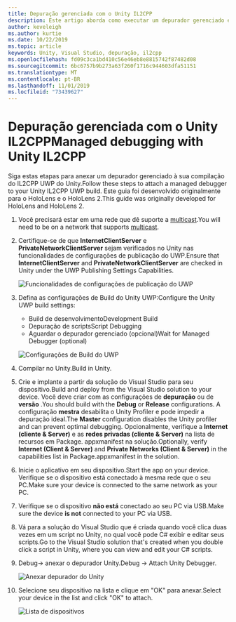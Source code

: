 ```yaml
---
title: Depuração gerenciada com o Unity IL2CPP
description: Este artigo aborda como executar um depurador gerenciado em seu projeto do IL2CPP UWP do Unity.
author: keveleigh
ms.author: kurtie
ms.date: 10/22/2019
ms.topic: article
keywords: Unity, Visual Studio, depuração, il2cpp
ms.openlocfilehash: fd09c3ca1bd410c56e46eb8e8815742f87482d08
ms.sourcegitcommit: 6bc6757b9b273a63f260f1716c944603dfa51151
ms.translationtype: MT
ms.contentlocale: pt-BR
ms.lasthandoff: 11/01/2019
ms.locfileid: "73439627"
---
```

# <a name="managed-debugging-with-unity-il2cpp"></a><span data-ttu-id="4d150-104">Depuração gerenciada com o Unity IL2CPP</span><span class="sxs-lookup"><span data-stu-id="4d150-104">Managed debugging with Unity IL2CPP</span></span>

<span data-ttu-id="4d150-105">Siga estas etapas para anexar um depurador gerenciado à sua compilação do IL2CPP UWP do Unity.</span><span class="sxs-lookup"><span data-stu-id="4d150-105">Follow these steps to attach a managed debugger to your Unity IL2CPP UWP build.</span></span> <span data-ttu-id="4d150-106">Este guia foi desenvolvido originalmente para o HoloLens e o HoloLens 2.</span><span class="sxs-lookup"><span data-stu-id="4d150-106">This guide was originally developed for HoloLens and HoloLens 2.</span></span>

1. <span data-ttu-id="4d150-107">Você precisará estar em uma rede que dê suporte a [multicast](https://en.wikipedia.org/wiki/Multicast).</span><span class="sxs-lookup"><span data-stu-id="4d150-107">You will need to be on a network that supports [multicast](https://en.wikipedia.org/wiki/Multicast).</span></span>
1. <span data-ttu-id="4d150-108">Certifique-se de que **InternetClientServer** e **PrivateNetworkClientServer** sejam verificados no Unity nas funcionalidades de configurações de publicação do UWP.</span><span class="sxs-lookup"><span data-stu-id="4d150-108">Ensure that **InternetClientServer** and **PrivateNetworkClientServer** are checked in Unity under the UWP Publishing Settings Capabilities.</span></span>

    ![Funcionalidades de configurações de publicação do UWP](images/il2cpp-debugging-capabilities.png)

1. <span data-ttu-id="4d150-110">Defina as configurações de Build do Unity UWP:</span><span class="sxs-lookup"><span data-stu-id="4d150-110">Configure the Unity UWP build settings:</span></span>
    - <span data-ttu-id="4d150-111">Build de desenvolvimento</span><span class="sxs-lookup"><span data-stu-id="4d150-111">Development Build</span></span>
    - <span data-ttu-id="4d150-112">Depuração de scripts</span><span class="sxs-lookup"><span data-stu-id="4d150-112">Script Debugging</span></span>
    - <span data-ttu-id="4d150-113">Aguardar o depurador gerenciado (opcional)</span><span class="sxs-lookup"><span data-stu-id="4d150-113">Wait for Managed Debugger (optional)</span></span>

    ![Configurações de Build do UWP](images/il2cpp-debugging-build.png)

1. <span data-ttu-id="4d150-115">Compilar no Unity.</span><span class="sxs-lookup"><span data-stu-id="4d150-115">Build in Unity.</span></span>
1. <span data-ttu-id="4d150-116">Crie e implante a partir da solução do Visual Studio para seu dispositivo.</span><span class="sxs-lookup"><span data-stu-id="4d150-116">Build and deploy from the Visual Studio solution to your device.</span></span> <span data-ttu-id="4d150-117">Você deve criar com as configurações de **depuração** ou de **versão** .</span><span class="sxs-lookup"><span data-stu-id="4d150-117">You should build with the **Debug** or **Release** configurations.</span></span> <span data-ttu-id="4d150-118">A configuração **mestra** desabilita o Unity Profiler e pode impedir a depuração ideal.</span><span class="sxs-lookup"><span data-stu-id="4d150-118">The **Master** configuration disables the Unity profiler and can prevent optimal debugging.</span></span> <span data-ttu-id="4d150-119">Opcionalmente, verifique a **Internet (cliente & Server)** e as **redes privadas (cliente & Server)** na lista de recursos em Package. appxmanifest na solução.</span><span class="sxs-lookup"><span data-stu-id="4d150-119">Optionally, verify **Internet (Client & Server)** and **Private Networks (Client & Server)** in the capabilities list in Package.appxmanifest in the solution.</span></span>
1. <span data-ttu-id="4d150-120">Inicie o aplicativo em seu dispositivo.</span><span class="sxs-lookup"><span data-stu-id="4d150-120">Start the app on your device.</span></span> <span data-ttu-id="4d150-121">Verifique se o dispositivo está conectado à mesma rede que o seu PC.</span><span class="sxs-lookup"><span data-stu-id="4d150-121">Make sure your device is connected to the same network as your PC.</span></span>
1. <span data-ttu-id="4d150-122">Verifique se o dispositivo **não está** conectado ao seu PC via USB.</span><span class="sxs-lookup"><span data-stu-id="4d150-122">Make sure the device **is not** connected to your PC via USB.</span></span>
1. <span data-ttu-id="4d150-123">Vá para a solução do Visual Studio que é criada quando você clica duas vezes em um script no Unity, no qual você pode C# exibir e editar seus scripts.</span><span class="sxs-lookup"><span data-stu-id="4d150-123">Go to the Visual Studio solution that's created when you double click a script in Unity, where you can view and edit your C# scripts.</span></span>
1. <span data-ttu-id="4d150-124">Debug-> anexar o depurador Unity.</span><span class="sxs-lookup"><span data-stu-id="4d150-124">Debug -> Attach Unity Debugger.</span></span>

    ![Anexar depurador do Unity](images/il2cpp-debugging-attach.png)

1. <span data-ttu-id="4d150-126">Selecione seu dispositivo na lista e clique em "OK" para anexar.</span><span class="sxs-lookup"><span data-stu-id="4d150-126">Select your device in the list and click "OK" to attach.</span></span>

    ![Lista de dispositivos](images/il2cpp-debugging-machines.png)
